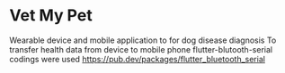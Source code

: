 # Vet My Pet

Wearable device and mobile application to for dog disease diagnosis
To transfer health data from device to mobile phone flutter-blutooth-serial codings were used https://pub.dev/packages/flutter_bluetooth_serial
